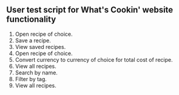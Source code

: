 ## User test script for What's Cookin' website functionality

1. Open recipe of choice.
2. Save a recipe.
3. View saved recipes.
5. Open recipe of choice.
6. Convert currency to currency of choice for total cost of recipe.
7. View all recipes.
8. Search by name.
9. Filter by tag.
10. View all recipes.
